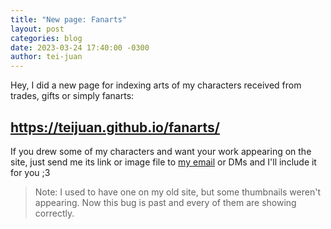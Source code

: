 ```yaml
---
title: "New page: Fanarts"
layout: post
categories: blog
date: 2023-03-24 17:40:00 -0300
author: tei-juan
---
```


Hey, I did a new page for indexing arts of my characters received from trades, gifts or simply fanarts:  

## <https://teijuan.github.io/fanarts/>

If you drew some of my characters and want your work appearing on the site, just send me its link or image file to [my email](mailto:tei-juan@hotmail.com) or DMs and I'll include it for you ;3  

> Note: I used to have one on my old site, but some thumbnails weren't appearing.
Now this bug is past and every of them are showing correctly.



